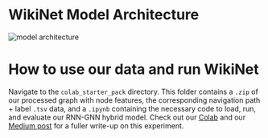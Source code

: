 # WikiNet Model Architecture
![model architecture](model_architecture.gif)

# How to use our data and run WikiNet
Navigate to the `colab_starter_pack` directory. This folder contains a `.zip` of our processed graph with node features, the corresponding navigation path + label `.tsv` data, and a `.ipynb` containing the necessary code to load, run, and evaluate our RNN-GNN hybrid model. Check out our [Colab](https://colab.research.google.com/drive/1geXYFIopoh7W4bLFrICqdkh1HuVySLQn?usp=sharing) and our [Medium post](https://medium.com/stanford-cs224w/wikinet-an-experiment-in-recurrent-graph-neural-networks-3f149676fbf3) for a fuller write-up on this experiment.
